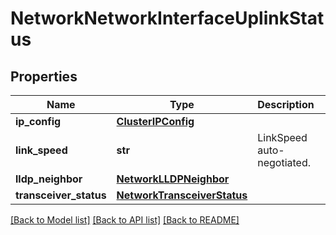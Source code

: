 # NetworkNetworkInterfaceUplinkStatus

## Properties
Name | Type | Description | Notes
------------ | ------------- | ------------- | -------------
**ip_config** | [**ClusterIPConfig**](ClusterIPConfig.md) |  | [optional] 
**link_speed** | **str** | LinkSpeed auto-negotiated. | [optional] 
**lldp_neighbor** | [**NetworkLLDPNeighbor**](NetworkLLDPNeighbor.md) |  | [optional] 
**transceiver_status** | [**NetworkTransceiverStatus**](NetworkTransceiverStatus.md) |  | [optional] 

[[Back to Model list]](../README.md#documentation-for-models) [[Back to API list]](../README.md#documentation-for-api-endpoints) [[Back to README]](../README.md)


